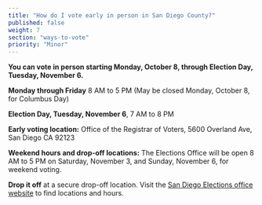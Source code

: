 ```yaml
---
title: "How do I vote early in person in San Diego County?"
published: false
weight: 7
section: "ways-to-vote"
priority: "Minor"
---
```


**You can vote in person starting Monday, October 8, through Election Day, Tuesday, November 6.**  

**Monday through Friday** 8 AM to 5 PM (May be closed Monday, October 8, for Columbus Day)  

**Election Day, Tuesday, November 6**, 7 AM to 8 PM  

**Early voting location:** Office of the Registrar of Voters, 5600 Overland Ave, San Diego CA 92123  

**Weekend hours and drop-off locations:** The Elections Office will be open 8 AM to 5 PM on Saturday, November 3, and Sunday, November 6, for weekend voting.  

**Drop it off** at a secure drop-off location. Visit the [San Diego Elections office website](https://www.sdvote.com/content/dam/rov/en/election/2932-Nov18/2932-MBDO-Loc-Eng.pdf) to find locations and hours.